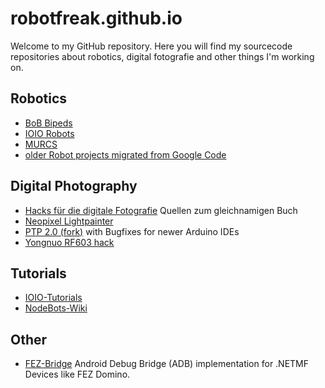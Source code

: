 # robotfreak.github.io

Welcome to my GitHub repository. Here you will find my sourcecode repositories about robotics, digital fotografie and other things I'm working on.

## Robotics

* [BoB Bipeds](BoB-Bipeds)
* [IOIO Robots](IOIO-Robots)
* [MURCS](MURCS)
* [older Robot projects migrated from Google Code](robotfreak)

## Digital Photography

* [Hacks für die digitale Fotografie](dfhacks) Quellen zum gleichnamigen Buch
* [Neopixel Lightpainter](Neopixel-Lightpainter)
* [PTP 2.0 (fork)](PTP_2.0) with Bugfixes for newer Arduino IDEs
* [Yongnuo RF603 hack](YongnuoRF)

## Tutorials

* [IOIO-Tutorials](IOIO-Tutorials)
* [NodeBots-Wiki](nodebots-wiki/de_DE)

## Other

* [FEZ-Bridge](FEZ-Bridge) Android Debug Bridge (ADB) implementation for .NETMF Devices like FEZ Domino.


